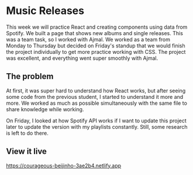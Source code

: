 # Music Releases
This week we will practice React and creating components using data from Spotify. 
We built a page that shows new albums and single releases. This was a team task, so I worked with Ajmal. We worked as a team from Monday to Thursday but decided on Friday's standup that we would finish the project individually to get more practice working with CSS. The project was excellent, and everything went super smoothly with Ajmal.

## The problem

At first, it was super hard to understand how React works, but after seeing some code from the previous student, I started to understand it more and more. We worked as much as possible simultaneously with the same file to share knowledge while working. 

On Friday, I looked at how Spotify API works if I want to update this project later to update the version with my playlists constantly. Still, some research is left to do there.

## View it live

https://courageous-beijinho-3ae2b4.netlify.app
